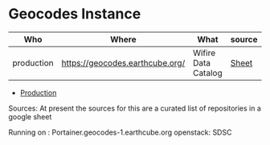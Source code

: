 # Geocodes Instance

| Who        | Where | What | source                                                                                                            | 
|------------| ------ | ------ |-------------------------------------------------------------------------------------------------------------------|
| production | https://geocodes.earthcube.org/ | Wifire Data Catalog | [Sheet](https://docs.google.com/spreadsheets/d/1G7Wylo9dLlq3tmXe8E8lZDFNKFDuoIEeEZd3epS0ggQ/edit#gid=1707289128)  | 

* [Production](https://geocodes.earthcube.org/)

Sources:
At present the sources for this are a curated list of repositories in a google sheet

Running on : Portainer.geocodes-1.earthcube.org 
openstack: SDSC

